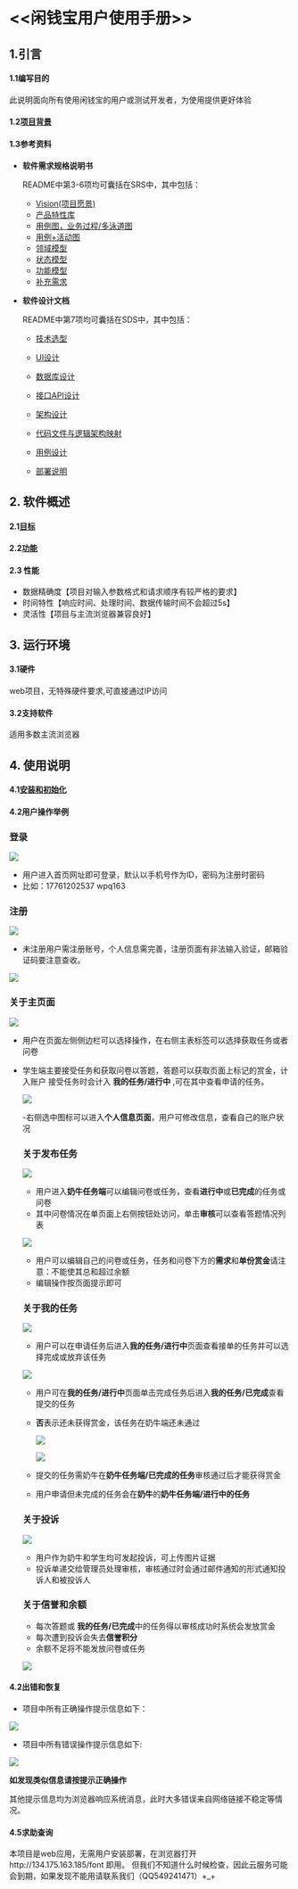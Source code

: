   # <<闲钱宝用户使用手册>>
  
  ## 1.引言
  #### 1.1编写目的
      
  此说明面向所有使用闲钱宝的用户或测试开发者，为使用提供更好体验
      
  #### 1.2[项目背景]( about.md)
         
  #### 1.3参考资料
      
  - **软件需求规格说明书**

    README中第3-6项均可囊括在SRS中，其中包括：

    - [Vision(项目愿景)](vision.md)
    - [产品特性库](product_backlog.md)
    - [用例图，业务过程/多泳道图](../Requirement/Usecase_Diagram.md)
    - [用例+活动图](../Requirement/Use_Cases.md)
    - [领域模型](../Requirement/Domain_Model.md)
    - [状态模型](../Requirement/State_Model.md)
    - [功能模型](../Requirement/System_Sequence_Diagram.md)
    - [补充需求](../Requirement/Supplementary_Requirements.md)

- **软件设计文档**

    README中第7项均可囊括在SDS中，其中包括：

    - [技术选型](../design/tech.md)

    - [UI设计](../design/UI.md)
    - [数据库设计](../design/Database.md)
    - [接口API设计](../design/API.md)
    - [架构设计](../design/Architecture.md)
    - [代码文件与逻辑架构映射](../specification/BCE.md)
    - [用例设计](../design/Usecase.md)
    - [部署说明](../specification/deploy.md)
      
## 2. 软件概述
  
  #### 2.1[目标](../project/vision.md)
     
  #### 2.2[功能](../project/product_backlog.md)
  
  #### 2.3 性能
  
   - 数据精确度【项目对输入参数格式和请求顺序有较严格的要求】
   - 时间特性【响应时间、处理时间、数据传输时间不会超过5s】
   - 灵活性【项目与主流浏览器兼容良好】

## 3. 运行环境
  #### 3.1硬件
  
   web项目，无特殊硬件要求,可直接通过IP访问
 
 #### 3.2支持软件
      
   适用多数主流浏览器
  
## 4. 使用说明
  #### 4.1[安装和初始化](../specification/deploy.md)

  #### 4.2用户操作举例
   
  ### 登录
   
   ![](image/denglu.png)
   
   - 用户进入首页网址即可登录，默认以手机号作为ID，密码为注册时密码
   - 比如：17761202537   wpq163
   
   ### 注册
   
   ![](image/zhuce.png)
   
   - 未注册用户需注册账号，个人信息需完善，注册页面有非法输入验证，邮箱验证码要注意查收。
     
   ![](image/youxiang.png)
   
   ### 关于主页面
   
   ![](image/main.png)
     
 - 用户在页面左侧侧边栏可以选择操作，在右侧主表标签可以选择获取任务或者问卷
 - 学生端主要接受任务和获取问卷以答题，答题可以获取页面上标记的赏金，计入账户
   接受任务时会计入 **我的任务/进行中** ,可在其中查看申请的任务。
   
   ![](image/title.png)
   
   -右侧选中图标可以进入**个人信息页面**，用户可修改信息，查看自己的账户状况
   
   ### 关于发布任务
   ![](image/nainiu.png)
     
   - 用户进入**奶牛任务端**可以编辑问卷或任务，查看**进行中**或**已完成**的任务或问卷
   - 其中问卷情况在单页面上右侧按钮处访问，单击**审核**可以查看答题情况列表
   
   ![](image/wenjuancre.png)
     
   - 用户可以编辑自己的问卷或任务，任务和问卷下方的**需求**和**单份赏金**请注意：不能使其总和超过余额
   - 编辑操作按页面提示即可
       
   ### 关于我的任务
   
   
    
     ![](image/mytodotask.png)
      
    - 用户可以在申请任务后进入**我的任务/进行中**页面查看接单的任务并可以选择完成或放弃该任务
      
     ![](image/mydonetask.png)
     
    - 用户可在**我的任务/进行中**页面单击完成任务后进入**我的任务/已完成**查看提交的任务
    - **否**表示还未获得赏金，该任务在奶牛端还未通过
      
      ![](image/todotask.png)
      
      ![](image/donetask.png)
      
     - 提交的任务需奶牛在**奶牛任务端/已完成的任务**审核通过后才能获得赏金
     - 用户申请但未完成的任务会在**奶牛**的**奶牛任务端/进行中的任务**
   
   
   ### 关于投诉
     
     ![](image/complain.png)
     
      - 用户作为奶牛和学生均可发起投诉，可上传图片证据
      - 投诉单递交给管理员处理审核，审核通过时会通过邮件通知的形式通知投诉人和被投诉人
        
   ### 关于信誉和余额
   
      - 每次答题或 **我的任务/已完成**中的任务得以审核成功时系统会发放赏金
      - 每次遭到投诉会失去**信誉积分**
      - 余额不足将不能发放问卷或任务
      
   ![](image/me.png)
  
  #### 4.2出错和恢复
   
   * 项目中所有正确操作提示信息如下：
     
   ![](image/success.png)
     
     
   * 项目中所有错误操作提示信息如下:
    
  ![](image/warn1.png)
    
   **如发现类似信息请按提示正确操作**
    
 其他提示信息均为浏览器响应系统消息，此时大多错误来自网络链接不稳定等情况。
    
   
    
      

  #### 4.5求助查询
   
   本项目是web应用，无需用户安装部署，在浏览器打开http://134.175.163.185/font 即用。
   但我们不知道什么时候检查，因此云服务可能会到期，如果发现不能用请联系我们（QQ549241471）+_+

  

 
